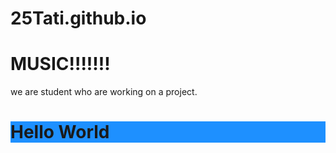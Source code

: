 # 25Tati.github.io
<html>
<head>
<title>Page Title</title>
</head>
<body>

<h1>MUSIC!!!!!!!</h1>
<p>we are student who are working on a project.</p>
<h1 style="background-color:DodgerBlue;">Hello World</h1> 
